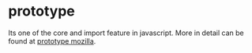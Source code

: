 # prototype

Its one of the core and import feature in javascript. More in detail can be found at [prototype mozilla](https://developer.mozilla.org/en-US/docs/Learn/JavaScript/Objects/Object_prototypes).

